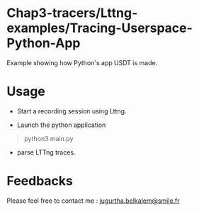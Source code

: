 ﻿# Chap3-tracers/Lttng-examples/Tracing-Userspace-Python-App

Example showing how Python's app USDT is made.

# Usage

- Start a recording session using Lttng.

- Launch the python application

> python3 main.py

- parse LTTng traces.


# Feedbacks
Please feel free to contact me : <jugurtha.belkalem@smile.fr>

